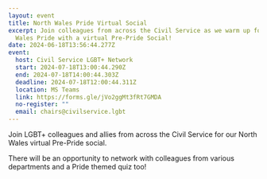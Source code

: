 ```yaml
---
layout: event
title: North Wales Pride Virtual Social
excerpt: Join colleagues from across the Civil Service as we warm up for North
  Wales Pride with a virtual Pre-Pride Social!
date: 2024-06-18T13:56:44.277Z
event:
  host: Civil Service LGBT+ Network
  start: 2024-07-18T13:00:44.290Z
  end: 2024-07-18T14:00:44.303Z
  deadline: 2024-07-18T12:00:44.311Z
  location: MS Teams
  link: https://forms.gle/jVo2ggMt3fRt7GMDA
  no-register: ""
  email: chairs@civilservice.lgbt
---
```

J﻿oin LGBT+ colleagues and allies from across the Civil Service for our North Wales virtual Pre-Pride social. 

T﻿here will be an opportunity to network with colleagues from various departments and a Pride themed quiz too!